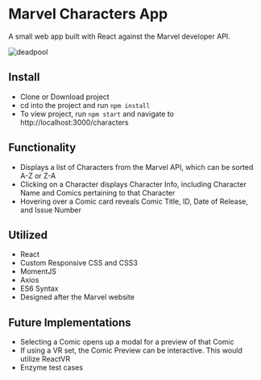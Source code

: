 # Marvel Characters App

A small web app built with React against the Marvel developer API.

![deadpool](https://co.pinterest.com/pin/613122936744295156/)

## Install

- Clone or Download project
- cd into the project and run `npm install`
- To view project, run `npm start` and navigate to http://localhost:3000/characters

## Functionality

- Displays a list of Characters from the Marvel API, which can be sorted A-Z or Z-A
- Clicking on a Character displays Character Info, including Character Name and Comics pertaining to that Character
- Hovering over a Comic card reveals Comic Title, ID, Date of Release, and Issue Number

## Utilized

- React
- Custom Responsive CSS and CSS3
- MomentJS
- Axios
- ES6 Syntax
- Designed after the Marvel website

## Future Implementations

- Selecting a Comic opens up a modal for a preview of that Comic
- If using a VR set, the Comic Preview can be interactive. This would utilize ReactVR
- Enzyme test cases
